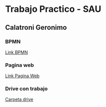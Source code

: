 # Trabajo Practico - SAU
## Calatroni Geronimo

### BPMN
[Link BPMN](https://modeler.camunda.io/share/7a165934-6238-46ec-8205-ee8c7b475d2a)

### Pagina web
[Link Pagina Web](https://tppasantiassau.netlify.app)

### Drive con trabajo
[Carpeta drive](https://drive.google.com/drive/u/0/folders/1fq8inyruzWxw0S6lFN0-SbuLyb6DLtZ_)